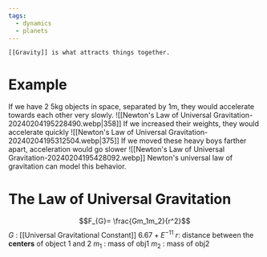 ```yaml
---
tags:
  - dynamics
  - planets
---
```

	[[Gravity]] is what attracts things together.
# Example
If we have 2 5kg objects in space, separated by 1m, they would accelerate towards each other very slowly.
![[Newton's Law of Universal Gravitation-20240204195228490.webp|358]]
If we increased their weights, they would accelerate quickly
![[Newton's Law of Universal Gravitation-20240204195312504.webp|375]]
If we moved these heavy boys farther apart, acceleration would go slower
![[Newton's Law of Universal Gravitation-20240204195428092.webp]]
Newton's universal law of gravitation can model this behavior.
# The Law of Universal Gravitation
$$F_{G}= \frac{Gm_1m_2}{r^2}$$
$G$ : [[Universal Gravitational Constant]] $6.67+E^{-11}$ 
$r$: distance between the **centers** of object 1 and 2
$m_1$ : mass of obj1
$m_2$ : mass of obj2
